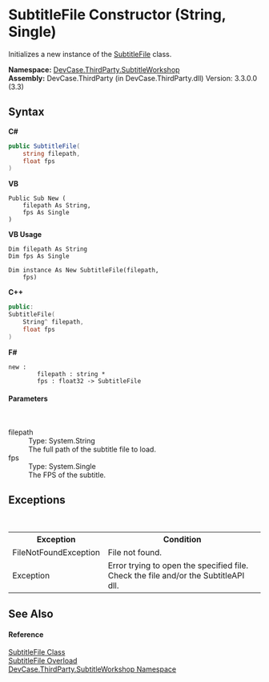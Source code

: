 # SubtitleFile Constructor (String, Single)
 

Initializes a new instance of the <a href="T_DevCase_ThirdParty_SubtitleWorkshop_SubtitleFile">SubtitleFile</a> class.

**Namespace:**&nbsp;<a href="N_DevCase_ThirdParty_SubtitleWorkshop">DevCase.ThirdParty.SubtitleWorkshop</a><br />**Assembly:**&nbsp;DevCase.ThirdParty (in DevCase.ThirdParty.dll) Version: 3.3.0.0 (3.3)

## Syntax

**C#**<br />
``` C#
public SubtitleFile(
	string filepath,
	float fps
)
```

**VB**<br />
``` VB
Public Sub New ( 
	filepath As String,
	fps As Single
)
```

**VB Usage**<br />
``` VB Usage
Dim filepath As String
Dim fps As Single

Dim instance As New SubtitleFile(filepath, 
	fps)
```

**C++**<br />
``` C++
public:
SubtitleFile(
	String^ filepath, 
	float fps
)
```

**F#**<br />
``` F#
new : 
        filepath : string * 
        fps : float32 -> SubtitleFile
```


#### Parameters
&nbsp;<dl><dt>filepath</dt><dd>Type: System.String<br />The full path of the subtitle file to load.</dd><dt>fps</dt><dd>Type: System.Single<br />The FPS of the subtitle.</dd></dl>

## Exceptions
&nbsp;<table><tr><th>Exception</th><th>Condition</th></tr><tr><td>FileNotFoundException</td><td>File not found.</td></tr><tr><td>Exception</td><td>Error trying to open the specified file. Check the file and/or the SubtitleAPI dll.</td></tr></table>

## See Also


#### Reference
<a href="T_DevCase_ThirdParty_SubtitleWorkshop_SubtitleFile">SubtitleFile Class</a><br /><a href="Overload_DevCase_ThirdParty_SubtitleWorkshop_SubtitleFile__ctor">SubtitleFile Overload</a><br /><a href="N_DevCase_ThirdParty_SubtitleWorkshop">DevCase.ThirdParty.SubtitleWorkshop Namespace</a><br />
